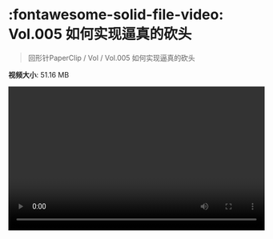# :fontawesome-solid-file-video: Vol.005 如何实现逼真的砍头

> 回形针PaperClip / Vol / Vol.005 如何实现逼真的砍头

**视频大小**: 51.16 MB

<video id="V-294cb94e742f48ee928d53f2041de602" width="512" height="288" preload="none" playsinline webkit-playsinline></video>